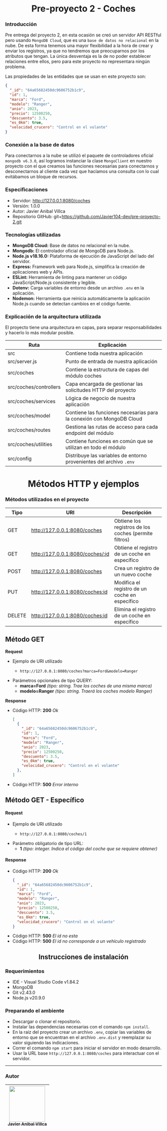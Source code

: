 <h1 align='center'>Pre-proyecto 2 - Coches</h1>

### Introducción
Pre entrega del proyecto 2, en esta ocasión se creó un servidor API RESTful pero usando `MongoDB Cloud`, que es una `base de datos no relacional` en la nube. De esta forma tenemos una mayor flexibilidad a la hora de crear y enviar los registros, ya que no tendremos que preocuparnos por los atributos que tengan. La única desventaja es la de no poder establecer relaciones entre ellos, pero para este proyecto no representara ningún problema.

Las propiedades de las entidades que se usan en este proyecto son:
``` json
{
  "_id": "64a65682450dc9606752b1c9",
  "id": 1,
  "marca": "Ford",
  "modelo": "Ranger",
  "anio": 2023,
  "precio": 12500250,
  "descuento": 3.5,
  "es_0km": true,
  "velocidad_crucero": "Control en el volante"
}
```

### Conexión a la base de datos
Para conectarnos a la nube se utilizó el paquete de controladores oficial `mongodb v6.3.0`, así logramos instanciar la clase `MongoClient` en nuestro proyecto con el que creamos las funciones necesarias para conectarnos y desconectarnos al cliente cada vez que hacíamos una consulta con lo cual evitábamos un bloque de recursos.

### Especificaciones
- Servidor: http://127.0.0.1:8080/coches
- Versión: 1.0.0
- Autor: Javier Anibal Villca
- Repositorio GitHub: git+https://github.com/Javier104-dev/pre-proyecto-2.git

### Tecnologías utilizadas
- **MongoDB Cloud:** Base de datos no relacional en la nube.
- **Mongodb:** El controlador oficial de MongoDB para Node.js.
- **Node.js v18.16.0:** Plataforma de ejecución de JavaScript del lado del servidor.
- **Express:** Framework web para Node.js, simplifica la creación de aplicaciones web y APIs.
- **ESLint:** Herramienta de linting para mantener un código JavaScript/Node.js consistente y legible.
- **Dotenv:** Carga variables de entorno desde un archivo `.env` en la aplicación.
- **Nodemon:** Herramienta que reinicia automáticamente la aplicación Node.js cuando se detectan cambios en el código fuente.

### Explicación de la arquitectura utilizada
El proyecto tiene una arquitectura en capas, para separar responsabilidades y hacerlo lo más modular posible.

| Ruta                   | Explicación                                                          |
| ---------------------- | -------------------------------------------------------------------- |
| src                    | Contiene toda nuestra aplicación                                     |
| src/server.js          | Punto de entrada de nuestra aplicación                               |
| src/coches             | Contiene la estructura de capas del módulo coches                    |
| src/coches/controllers | Capa encargada de gestionar las solicitudes HTTP del proyecto        |
| src/coches/services    | Lógica de negocio de nuestra aplicación                              |
| src/coches/model       | Contiene las funciones necesarias para la conexión con MongoDB Cloud |
| src/coches/routes      | Gestiona las rutas de acceso para cada endpoint del módulo           |
| src/coches/utilities   | Contiene funciones en común que se utilizan en todo el módulo        |
| src/config             | Distribuye las variables de entorno provenientes del archivo `.env`  |

<h1 align='center'>Métodos HTTP y ejemplos</h1>

### Métodos utilizados en el proyecto
| Tipo   | URI                              | Descripción                                           |
| ------ | -------------------------------- | ----------------------------------------------------- |
| GET    | http://127.0.0.1:8080/coches     | Obtiene los registros de los coches (permite filtros) |
| GET    | http://127.0.0.1:8080/coches/:id | Obtiene el registro de un coche en específico         |
| POST   | http://127.0.0.1:8080/coches     | Crea un registro de un nuevo coche                    |
| PUT    | http://127.0.0.1:8080/coches:id  | Modifica el registro de un coche en específico        |
| DELETE | http://127.0.0.1:8080/coches:id  | Elimina el registro de un coche en específico         |

## Método GET
**Request**
- Ejemplo de URI utilizado
  - ```
    http://127.0.0.1:8080/coches?marca=Ford&modelo=Ranger
    ```
- Parámetros opcionales de tipo QUERY:
  - **marca=Ford** *(tipo: string. Trae los coches de una misma marca)*
  - **modelo=Ranger** *(tipo: string. Traerá los coches modelo Ranger)*

**Response**
- Código HTTP: **200** *Ok*
  ``` json
  [
    {
      "_id": "64a65682450dc9606752b1c9",
      "id": 1,
      "marca": "Ford",
      "modelo": "Ranger",
      "anio": 2023,
      "precio": 12500250,
      "descuento": 3.5,
      "es_0km": true,
      "velocidad_crucero": "Control en el volante"
    },
  ]
  ```
- Código HTTP: **500** *Error interno*

## Método GET - Específico
#### Request

- Ejemplo de URI utilizado
  - ```
    http://127.0.0.1:8080/coches/1
    ```
- Parámetro obligatorio de tipo URL:
  - **1** *(tipo: integer. Indica el código del coche que se requiere obtener)*

#### Response
- Código HTTP: **200** *Ok*
  ``` json
  {
    "_id": "64a65682450dc9606752b1c9",
    "id": 1,
    "marca": "Ford",
    "modelo": "Ranger",
    "anio": 2023,
    "precio": 12500250,
    "descuento": 3.5,
    "es_0km": true,
    "velocidad_crucero": "Control en el volante"
  }
  ```
- Código HTTP: **500** *El id no esta*
- Código HTTP: **500** *El id no corresponde a un vehículo registrado*

<h2 align='center'>Instrucciones de instalación</h2>

### Requerimientos
- IDE - Visual Studio Code v1.84.2
- MongoDB
- Git v2.43.0
- Node.js v20.9.0

### Preparando el ambiente
- Descargar o clonar el repositorio.
- Instalar las dependencias necesarias con el comando `npm install`.
- En la raíz del proyecto crear un archivo `.env`, copiar las variables de entorno que se encuentran en el archivo `.env.dist` y reemplazar su valor siguiendo las indicaciones.
- Correr el comando `npm start` para iniciar el servidor en modo desarrollo.
- Usar la URL base `http://127.0.0.1:8080/coches` para interactuar con el servidor.

---

### Autor
| [<img src='https://avatars.githubusercontent.com/u/105408069?v=4' width=115><br><sub>Javier Anibal Villca</sub>](https://github.com/Javier104-dev) |
| :------------------------------------------------------------------------------------------------------------------------------------------------: |
